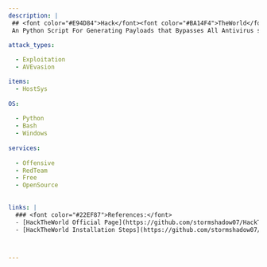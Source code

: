```yaml
---
description: |
 ## <font color="#E94D84">Hack</font><font color="#BA14F4">TheWorld</font>
 An Python Script For Generating Payloads that Bypasses All Antivirus so far.

attack_types:
  
  - Exploitation
  - AVEvasion

items:
  - HostSys  
  
OS:
  
  - Python
  - Bash
  - Windows
  
services:
  
  - Offensive
  - RedTeam
  - Free
  - OpenSource
 
  
links: |
  ### <font color="#22EF87">References:</font>
  - [HackTheWorld Official Page](https://github.com/stormshadow07/HackTheWorld)
  - [HackTheWorld Installation Steps](https://github.com/stormshadow07/HackTheWorld#%EF%B8%8F-getting-started)



---
```



